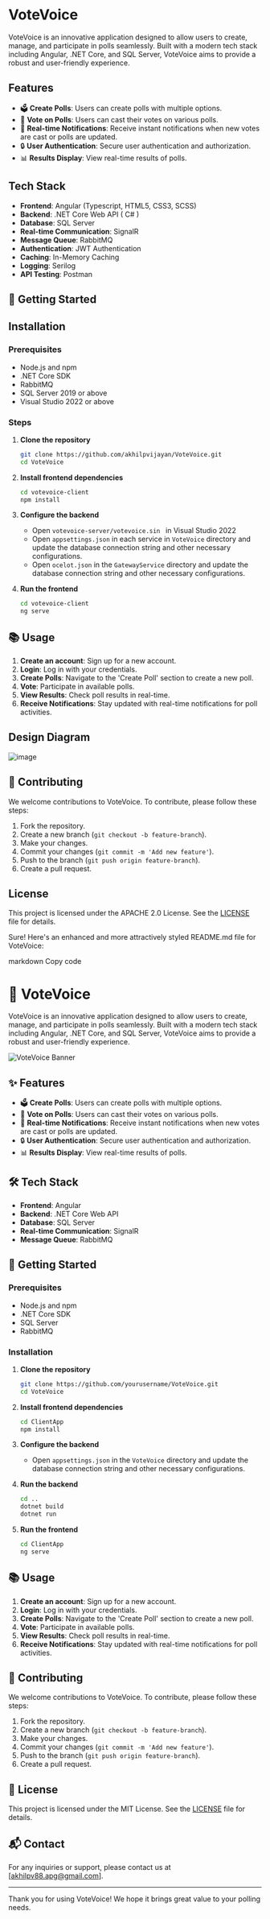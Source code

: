 # VoteVoice

VoteVoice is an innovative application designed to allow users to create, manage, and participate in polls seamlessly. Built with a modern tech stack including Angular, .NET Core, and SQL Server, VoteVoice aims to provide a robust and user-friendly experience.

## Features

- 🗳 **Create Polls**: Users can create polls with multiple options.
- 🔄 **Vote on Polls**: Users can cast their votes on various polls.
- 🔔 **Real-time Notifications**: Receive instant notifications when new votes are cast or polls are updated.
- 🔒 **User Authentication**: Secure user authentication and authorization.
- 📊 **Results Display**: View real-time results of polls.

## Tech Stack

- **Frontend**: Angular (Typescript, HTML5, CSS3, SCSS)
- **Backend**: .NET Core Web API ( C# )
- **Database**: SQL Server
- **Real-time Communication**: SignalR
- **Message Queue**: RabbitMQ
- **Authentication**: JWT Authentication
- **Caching**: In-Memory Caching
- **Logging**: Serilog
- **API Testing**: Postman

## 🚀 Getting Started

## Installation

### Prerequisites

- Node.js and npm
- .NET Core SDK
- RabbitMQ
- SQL Server 2019 or above
- Visual Studio 2022 or above

### Steps

1. **Clone the repository**
    ```bash
    git clone https://github.com/akhilpvijayan/VoteVoice.git
    cd VoteVoice
    ```

2. **Install frontend dependencies**
    ```bash
    cd votevoice-client
    npm install
    ```

3. **Configure the backend**

    - Open `votevoice-server/votevoice.sin ` in Visual Studio 2022
    - Open `appsettings.json` in each service in `VoteVoice` directory and update the database connection string and other necessary configurations.
    - Open `ocelot.json` in the `GatewayService` directory and update the database connection string and other necessary configurations.

4. **Run the frontend**
    ```bash
    cd votevoice-client
    ng serve
    ```

## 📚 Usage

1. **Create an account**: Sign up for a new account.
2. **Login**: Log in with your credentials.
3. **Create Polls**: Navigate to the 'Create Poll' section to create a new poll.
4. **Vote**: Participate in available polls.
5. **View Results**: Check poll results in real-time.
6. **Receive Notifications**: Stay updated with real-time notifications for poll activities.

## Design Diagram

![image](https://github.com/user-attachments/assets/f998c816-8f52-40bd-aa9f-37f0e3dc5bcd)

## 🤝 Contributing

We welcome contributions to VoteVoice. To contribute, please follow these steps:

1. Fork the repository.
2. Create a new branch (`git checkout -b feature-branch`).
3. Make your changes.
4. Commit your changes (`git commit -m 'Add new feature'`).
5. Push to the branch (`git push origin feature-branch`).
6. Create a pull request.

## License

This project is licensed under the APACHE 2.0 License. See the [LICENSE](LICENSE) file for details.


Sure! Here's an enhanced and more attractively styled README.md file for VoteVoice:

markdown
Copy code
# 🎉 VoteVoice

VoteVoice is an innovative application designed to allow users to create, manage, and participate in polls seamlessly. Built with a modern tech stack including Angular, .NET Core, and SQL Server, VoteVoice aims to provide a robust and user-friendly experience.

![VoteVoice Banner](https://via.placeholder.com/800x200.png?text=VoteVoice+Banner)

## ✨ Features

- 🗳 **Create Polls**: Users can create polls with multiple options.
- 🔄 **Vote on Polls**: Users can cast their votes on various polls.
- 🔔 **Real-time Notifications**: Receive instant notifications when new votes are cast or polls are updated.
- 🔒 **User Authentication**: Secure user authentication and authorization.
- 📊 **Results Display**: View real-time results of polls.

## 🛠 Tech Stack

- **Frontend**: Angular
- **Backend**: .NET Core Web API
- **Database**: SQL Server
- **Real-time Communication**: SignalR
- **Message Queue**: RabbitMQ

## 🚀 Getting Started

### Prerequisites

- Node.js and npm
- .NET Core SDK
- SQL Server
- RabbitMQ

### Installation

1. **Clone the repository**
    ```bash
    git clone https://github.com/yourusername/VoteVoice.git
    cd VoteVoice
    ```

2. **Install frontend dependencies**
    ```bash
    cd ClientApp
    npm install
    ```

3. **Configure the backend**

    - Open `appsettings.json` in the `VoteVoice` directory and update the database connection string and other necessary configurations.

4. **Run the backend**
    ```bash
    cd ..
    dotnet build
    dotnet run
    ```

5. **Run the frontend**
    ```bash
    cd ClientApp
    ng serve
    ```

## 📚 Usage

1. **Create an account**: Sign up for a new account.
2. **Login**: Log in with your credentials.
3. **Create Polls**: Navigate to the 'Create Poll' section to create a new poll.
4. **Vote**: Participate in available polls.
5. **View Results**: Check poll results in real-time.
6. **Receive Notifications**: Stay updated with real-time notifications for poll activities.

## 🤝 Contributing

We welcome contributions to VoteVoice. To contribute, please follow these steps:

1. Fork the repository.
2. Create a new branch (`git checkout -b feature-branch`).
3. Make your changes.
4. Commit your changes (`git commit -m 'Add new feature'`).
5. Push to the branch (`git push origin feature-branch`).
6. Create a pull request.

## 📜 License

This project is licensed under the MIT License. See the [LICENSE](LICENSE) file for details.

## 📬 Contact

For any inquiries or support, please contact us at [akhilpv88.apg@gmail.com].

---

Thank you for using VoteVoice! We hope it brings great value to your polling needs.





